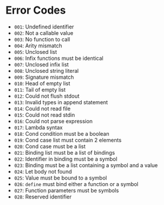 # Error Codes
* `001`: Undefined identifier
* `002`: Not a callable value
* `003`: No function to call
* `004`: Arity mismatch
* `005`: Unclosed list
* `006`: Infix functions must be identical
* `007`: Unclosed infix list
* `008`: Unclosed string literal
* `009`: Signature mismatch
* `010`: Head of empty list
* `011`: Tail of empty list
* `012`: Could not flush stdout
* `013`: Invalid types in append statement
* `014`: Could not read file
* `015`: Could not read stdin
* `016`: Could not parse expression
* `017`: Lambda syntax
* `018`: Cond condition must be a boolean
* `019`: Cond case list must contain 2 elements
* `020`: Cond case must be a list 
* `021`: Binding list must be a list of bindings
* `022`: Identifier in binding must be a symbol
* `023`: Binding must be a list containing a symbol and a value
* `024`: Let body not found
* `025`: Value must be bound to a symbol
* `026`: `define` must bind either a function or a symbol
* `027`: Function parameters must be symbols
* `028`: Reserved identifier